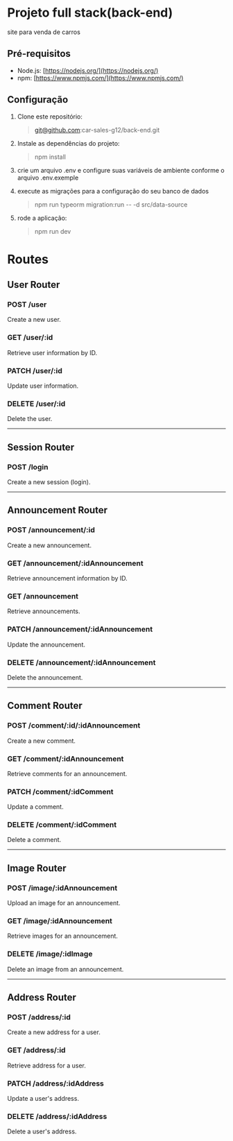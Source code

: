 # Projeto full stack(back-end)

site para venda de carros

## Pré-requisitos

- Node.js: [https://nodejs.org/](https://nodejs.org/)
- npm: [https://www.npmjs.com/](https://www.npmjs.com/)

## Configuração

1. Clone este repositório:

   > git@github.com:car-sales-g12/back-end.git

2. Instale as dependências do projeto:

   > npm install

3. crie um arquivo .env e configure suas variáveis de ambiente conforme o arquivo .env.exemple

4. execute as migrações para a configuração do seu banco de dados

   > npm run typeorm migration:run -- -d src/data-source

5. rode a aplicação:
   > npm run dev

# Routes

## User Router

### POST /user
Create a new user.

### GET /user/:id
Retrieve user information by ID.

### PATCH /user/:id
Update user information.

### DELETE /user/:id
Delete the user.

---

## Session Router

### POST /login
Create a new session (login).

---

## Announcement Router

### POST /announcement/:id
Create a new announcement.

### GET /announcement/:idAnnouncement
Retrieve announcement information by ID.

### GET /announcement
Retrieve announcements.

### PATCH /announcement/:idAnnouncement
Update the announcement.

### DELETE /announcement/:idAnnouncement
Delete the announcement.

---

## Comment Router

### POST /comment/:id/:idAnnouncement
Create a new comment.

### GET /comment/:idAnnouncement
Retrieve comments for an announcement.

### PATCH /comment/:idComment
Update a comment.

### DELETE /comment/:idComment
Delete a comment.

---

## Image Router

### POST /image/:idAnnouncement
Upload an image for an announcement.

### GET /image/:idAnnouncement
Retrieve images for an announcement.

### DELETE /image/:idImage
Delete an image from an announcement.

---

## Address Router

### POST /address/:id
Create a new address for a user.

### GET /address/:id
Retrieve address for a user.

### PATCH /address/:idAddress
Update a user's address.

### DELETE /address/:idAddress
Delete a user's address.